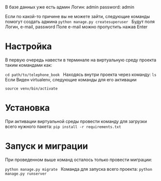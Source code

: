 В базе данных уже есть админ
Логин: admin
password: admin


Если по какой-то причине вы не можете зайти, следующие команды помогут создать админа
`python manage.py createsuperuser
`
Будут поля Логин, e-mail, password
Поле e-mail можно пропустить нажав Enter

# Настройка

В первую очередь навести в терминале на виртуальную среду проекта
таким командами как:

`cd path/to/telephone_book
` 
Находясь внутри проекта через команду:
`ls
`
Если Виден virtualenv, следующие команды для его активации

`source venv/bin/activate
`

# Установка
При активации виртуальной среды провести команду для загрузки всего нужного пакета:
`pip install -r requirements.txt
`

# Запуск и миграции
При проведенном выше команд осталось только провести миграции:

`python manage.py migrate
`
Команда для запуска всего проекта:
`python manage.py runserver`

